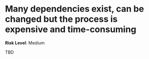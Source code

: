 # Many dependencies exist, can be changed but the process is expensive and time-consuming

**Risk Level**: Medium

TBD
